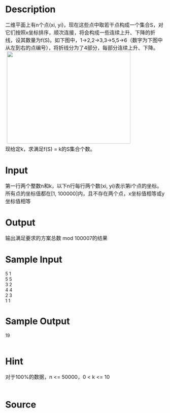 
# Description

<div class="content"><p><span style="font-size: medium">二维平面上有n个点(xi, yi)，现在这些点中取若干点构成一个集合S，对它们按照x坐标排序，顺次连接，将会构成一些连续上升、下降的折线，设其数量为f(S)。如下图中，1-&gt;2,2-&gt;3,3-&gt;5,5-&gt;6（数字为下图中从左到右的点编号），将折线分为了4部分，每部分连续上升、下降。<br/>
 <img height="290" width="389" alt="" src="/source/bzoj/3688/img/aHR0cHM6Ly9seWRzeS5jb20vSnVkZ2VPbmxpbmUvdXBsb2FkLzIwMTQwOS9hYS5qcGc=.jpg"/><br/>
现给定k，求满足f(S) = k的S集合个数。</span></p>
<p></p></div>

# Input

<div class="content"><p><span style="font-size: medium">第一行两个整数n和k，以下n行每行两个数(xi, yi)表示第i个点的坐标。所有点的坐标值都在[1, 100000]内，且不存在两个点，x坐标值相等或y坐标值相等</span></p></div>

# Output

<div class="content"><p><span style="font-size: medium">输出满足要求的方案总数 mod 100007的结果</span></p></div>

# Sample Input

<div class="content"><span class="sampledata">5 1<br/>
5 5<br/>
3 2<br/>
4 4<br/>
2 3<br/>
1 1<br/>
</span></div>

# Sample Output

<div class="content"><span class="sampledata">19<br/>
<br/>
</span></div>

# Hint

<div class="content"><p></p><p><span style="font-size: medium">对于100%的数据，n &lt;= 50000，0 &lt; k &lt;= 10<br/><br/>
</span></p><p></p></div>

# Source

<div class="content"><p><a href="problemset.php?search="></a></p></div>

